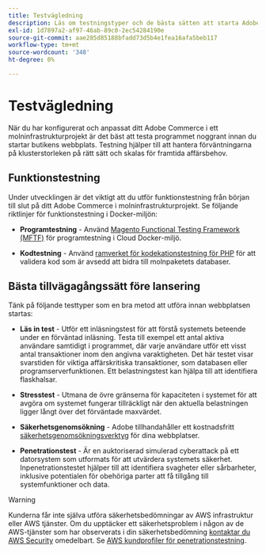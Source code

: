 ```yaml
---
title: Testvägledning
description: Läs om testningstyper och de bästa sätten att starta Adobe Commerce på molninfrastrukturen.
exl-id: 1d7897a2-af97-46ab-89c0-2ec54284190e
source-git-commit: aae285d85188bfadd73d5b4e1fea16afa5beb117
workflow-type: tm+mt
source-wordcount: '348'
ht-degree: 0%

---
```


# Testvägledning

När du har konfigurerat och anpassat ditt Adobe Commerce i ett molninfrastrukturprojekt är det bäst att testa programmet noggrant innan du startar butikens webbplats. Testning hjälper till att hantera förväntningarna på klusterstorleken på rätt sätt och skalas för framtida affärsbehov.

## Funktionstestning

Under utvecklingen är det viktigt att du utför funktionstestning från början till slut på ditt Adobe Commerce i molninfrastrukturprojekt. Se följande riktlinjer för funktionstestning i Docker-miljön:

- **Programtestning** - Använd [Magento Functional Testing Framework (MFTF)](https://developer.adobe.com/commerce/cloud-tools/docker/test/application-testing/) för programtestning i Cloud Docker-miljö.

- **Kodtestning** - Använd [ramverket för kodekationstestning för PHP](https://developer.adobe.com/commerce/cloud-tools/docker/test/code-testing/) för att validera kod som är avsedd att bidra till molnpaketets databaser.

## Bästa tillvägagångssätt före lansering

Tänk på följande testtyper som en bra metod att utföra innan webbplatsen startas:

- **Läs in test** - Utför ett inläsningstest för att förstå systemets beteende under en förväntad inläsning. Testa till exempel ett antal aktiva användare samtidigt i programmet, där varje användare utför ett visst antal transaktioner inom den angivna varaktigheten. Det här testet visar svarstiden för viktiga affärskritiska transaktioner, som databasen eller programserverfunktionen. Ett belastningstest kan hjälpa till att identifiera flaskhalsar.

- **Stresstest** - Utmana de övre gränserna för kapaciteten i systemet för att avgöra om systemet fungerar tillräckligt när den aktuella belastningen ligger långt över det förväntade maxvärdet.

- **Säkerhetsgenomsökning** - Adobe tillhandahåller ett kostnadsfritt [säkerhetsgenomsökningsverktyg](../launch/overview.md#set-up-the-security-scan-tool) för dina webbplatser.

- **Penetrationstest** - Är en auktoriserad simulerad cyberattack på ett datorsystem som utformats för att utvärdera systemets säkerhet. Inpenetrationstestet hjälper till att identifiera svagheter eller sårbarheter, inklusive potentialen för obehöriga parter att få tillgång till systemfunktioner och data.

>[!WARNING]
>
>Kunderna får inte själva utföra säkerhetsbedömningar av AWS infrastruktur eller AWS tjänster. Om du upptäcker ett säkerhetsproblem i någon av de AWS-tjänster som har observerats i din säkerhetsbedömning [kontaktar du AWS Security](mailto:aws-security@amazon.com) omedelbart. Se [AWS kundprofiler för penetrationstestning](https://aws.amazon.com/security/penetration-testing/).
